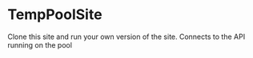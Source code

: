 # TempPoolSite
Clone this site and run your own version of the site. Connects to the API running on the pool
